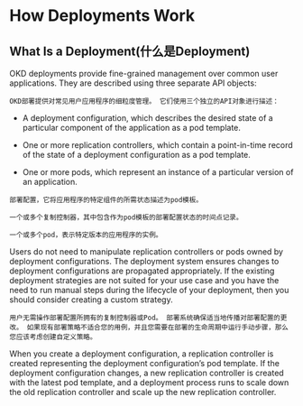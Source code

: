 # How Deployments Work

## What Is a Deployment(什么是Deployment)

OKD deployments provide fine-grained management over common user applications. They are described using three separate API objects:

```text
OKD部署提供对常见用户应用程序的细粒度管理。 它们使用三个独立的API对象进行描述：
```

* A deployment configuration, which describes the desired state of a particular component of the application as a pod template.

* One or more replication controllers, which contain a point-in-time record of the state of a deployment configuration as a pod template.

* One or more pods, which represent an instance of a particular version of an application.

```text
部署配置，它将应用程序的特定组件的所需状态描述为pod模板。

一个或多个复制控制器，其中包含作为pod模板的部署配置状态的时间点记录。

一个或多个pod，表示特定版本的应用程序的实例。
```

Users do not need to manipulate replication controllers or pods owned by deployment configurations. The deployment system ensures changes to deployment configurations are propagated appropriately. If the existing deployment strategies are not suited for your use case and you have the need to run manual steps during the lifecycle of your deployment, then you should consider creating a custom strategy.

```text
用户无需操作部署配置所拥有的复制控制器或Pod。 部署系统确保适当地传播对部署配置的更改。 如果现有部署策略不适合您的用例，并且您需要在部署的生命周期中运行手动步骤，那么您应该考虑创建自定义策略。
```

When you create a deployment configuration, a replication controller is created representing the deployment configuration’s pod template. If the deployment configuration changes, a new replication controller is created with the latest pod template, and a deployment process runs to scale down the old replication controller and scale up the new replication controller.

```text
```